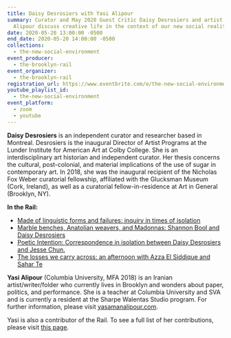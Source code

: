 ```yaml
---
title: Daisy Desrosiers with Yasi Alipour
summary: Curator and May 2020 Guest Critic Daisy Desrosiers and artist Yasi
  Alipour discuss creative life in the context of our new social reality.
date: 2020-05-20 13:00:00 -0500
end_date: 2020-05-20 14:00:00 -0500
collections:
  - the-new-social-environment
event_producer:
  - the-brooklyn-rail
event_organizer:
  - the-brooklyn-rail
registration_url: https://www.eventbrite.com/e/the-new-social-environment-47-daisy-desrosiers-tickets-105301812556
youtube_playlist_id:
  - the-new-social-environment
event_platform:
  - zoom
  - youtube
---
```

**Daisy Desrosiers** is an independent curator and researcher based in Montreal. Desrosiers is the inaugural Director of Artist Programs at the Lunder Institute for American Art at Colby College. She is an interdisciplinary art historian and independent curator. Her thesis concerns the cultural, post-colonial, and material implications of the use of sugar in contemporary art. In 2018, she was the inaugural recipient of the Nicholas Fox Weber curatorial fellowship, affiliated with the Glucksman Museum (Cork, Ireland), as well as a curatorial fellow-in-residence at Art in General (Brooklyn, NY).

**In the Rail:**

* [Made of linguistic forms and failures: inquiry in times of isolation](https://brooklynrail.org/2020/05/editorsmessage/Made-of-linguistic-forms-and-failures-inquiry-in)
* [Marble benches, Anatolian weavers, and Madonnas: Shannon Bool and Daisy Desrosiers](https://brooklynrail.org/2020/05/criticspage/Marble-benches-Anatolian-weavers-and-Madonnas)
* [Poetic Intention: Correspondence in isolation between Daisy Desrosiers and Jesse Chun.](https://brooklynrail.org/2020/05/criticspage/Poetic-Intention-Correspondence-in-isolation-1)
* [The losses we carry across: an afternoon with Azza El Siddique and Sahar Te](https://brooklynrail.org/2020/05/criticspage/The-Losses-We-Carry)

**Yasi Alipour** (Columbia University, MFA 2018) is an Iranian artist/writer/folder who currently lives in Brooklyn and wonders about paper, politics, and performance. She is a teacher at Columbia University and SVA and is currently a resident at the Sharpe Walentas Studio program. For further information, please visit  [yasamanalipour.com](http://www.yasamanalipour.com/).

Yasi is also a contributor of the Rail. To see a full list of her contributions, please visit [this page](<https://brooklynrail.org/contributor/yasaman-alipour>).
